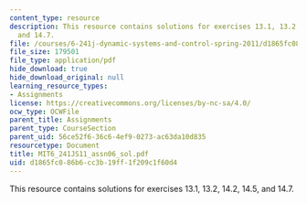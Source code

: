 ```yaml
---
content_type: resource
description: This resource contains solutions for exercises 13.1, 13.2, 14.2, 14.5,
  and 14.7.
file: /courses/6-241j-dynamic-systems-and-control-spring-2011/d1865fc086b6cc3b19ff1f209c1f60d4_MIT6_241JS11_assn06_sol.pdf
file_size: 179501
file_type: application/pdf
hide_download: true
hide_download_original: null
learning_resource_types:
- Assignments
license: https://creativecommons.org/licenses/by-nc-sa/4.0/
ocw_type: OCWFile
parent_title: Assignments
parent_type: CourseSection
parent_uid: 56ce52f6-36c6-4ef9-0273-ac63da10d835
resourcetype: Document
title: MIT6_241JS11_assn06_sol.pdf
uid: d1865fc0-86b6-cc3b-19ff-1f209c1f60d4
---
```

This resource contains solutions for exercises 13.1, 13.2, 14.2, 14.5, and 14.7.